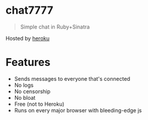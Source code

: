 # chat7777
>Simple chat in Ruby+Sinatra

Hosted by [heroku](https://chat7777.herokuapp.com)

# Features
+ Sends messages to everyone that's connected
+ No logs
+ No censorship
+ No bloat
+ Free (not to Heroku)
+ Runs on every major browser with bleeding-edge js
